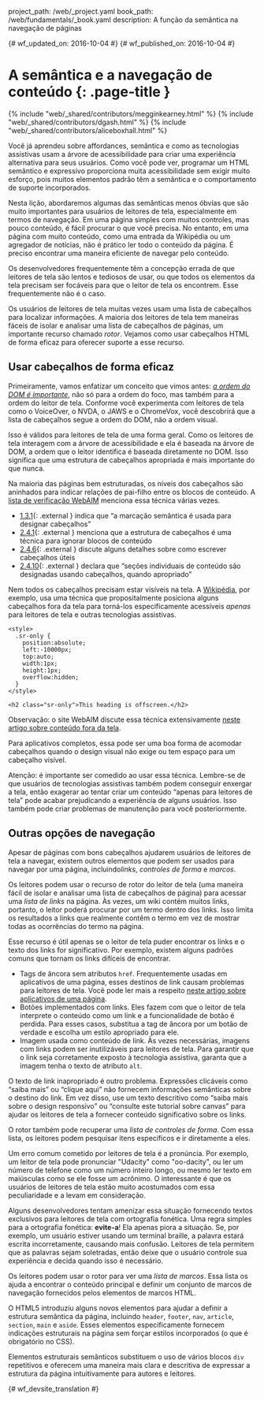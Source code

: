project_path: /web/_project.yaml
book_path: /web/fundamentals/_book.yaml
description: A função da semântica na navegação de páginas


{# wf_updated_on: 2016-10-04 #}
{# wf_published_on: 2016-10-04 #}

# A semântica e a navegação de conteúdo {: .page-title }

{% include "web/_shared/contributors/megginkearney.html" %}
{% include "web/_shared/contributors/dgash.html" %}
{% include "web/_shared/contributors/aliceboxhall.html" %}



Você já aprendeu sobre affordances, semântica e como as tecnologias assistivas usam
a árvore de acessibilidade para criar uma experiência alternativa para seus usuários.
Como você pode ver, programar um HTML semântico e expressivo proporciona
muita acessibilidade sem exigir muito esforço, pois muitos elementos padrão têm
a semântica e o comportamento de suporte incorporados.

Nesta lição, abordaremos algumas das semânticas menos óbvias que são muito importantes para usuários
de leitores de tela, especialmente em termos de navegação. Em uma página simples com
muitos controles, mas pouco conteúdo, é fácil procurar o que
você precisa. No entanto, em uma página com muito conteúdo, como uma entrada da Wikipédia ou um agregador
de notícias, não é prático ler todo o conteúdo da página. É preciso
encontrar uma maneira eficiente de navegar pelo conteúdo.

Os desenvolvedores frequentemente têm a concepção errada de que leitores de tela são lentos e tediosos
de usar, ou que todos os elementos da tela precisam ser focáveis para que o leitor
de tela os encontrem. Esse frequentemente não é o caso.

Os usuários de leitores de tela muitas vezes usam uma lista de cabeçalhos para localizar informações. A maioria
dos leitores de tela tem maneiras fáceis de isolar e analisar uma lista de cabeçalhos de páginas, um
importante recurso chamado *rotor*. Vejamos como usar cabeçalhos HTML
de forma eficaz para oferecer suporte a esse recurso.

## Usar cabeçalhos de forma eficaz

Primeiramente, vamos enfatizar um conceito que vimos antes: [*a ordem do DOM
é importante*](/web/fundamentals/accessibility/focus/dom-order-matters), não só para a
ordem do foco, mas também para a ordem do leitor de tela. Conforme você experimenta com leitores de tela
como o VoiceOver, o NVDA, o JAWS e o ChromeVox, você descobrirá que a lista de cabeçalhos segue
a ordem do DOM, não a ordem visual.

Isso é válidos para leitores de tela de uma forma geral. Como os leitores de tela interagem com
a árvore de acessibilidade e ela é baseada na árvore de DOM, a ordem
que o leitor identifica é baseada diretamente no DOM. Isso
significa que uma estrutura de cabeçalhos apropriada é mais importante do que nunca.

Na maioria das páginas bem estruturadas, os níveis dos cabeçalhos são aninhados para indicar relações
de pai-filho entre os blocos de conteúdo. A [lista de verificação
WebAIM](http://webaim.org/standards/wcag/checklist) menciona essa técnica
várias vezes.

 - [1.3.1](http://webaim.org/standards/wcag/checklist#sc1.3.1){: .external }
 indica que “a marcação semântica é usada para designar cabeçalhos”
 - [2.4.1](http://webaim.org/standards/wcag/checklist#sc2.4.1){: .external }
 menciona que a estrutura de cabeçalhos é uma técnica para ignorar
 blocos de conteúdo
 - [2.4.6](http://webaim.org/standards/wcag/checklist#sc2.4.6){: .external }
 discute alguns detalhes sobre como escrever cabeçalhos úteis
 - [2.4.10](http://webaim.org/standards/wcag/checklist#sc2.4.10){: .external }
 declara que “seções individuais de conteúdo são designadas usando cabeçalhos,
 quando apropriado”

Nem todos os cabeçalhos precisam estar visíveis na tela.
A [Wikipédia](https://www.wikipedia.org/), por exemplo, usa uma técnica que
propositalmente posiciona alguns cabeçalhos fora da tela para torná-los especificamente
acessíveis *apenas* para leitores de tela e outras tecnologias assistivas.

    <style>
      .sr-only {
        position:absolute;
        left:-10000px;
        top:auto;
        width:1px;
        height:1px;
        overflow:hidden;
      }
    </style>

    <h2 class="sr-only">This heading is offscreen.</h2>

Observação: o site WebAIM discute essa técnica extensivamente [neste
artigo sobre conteúdo fora da tela](http://webaim.org/techniques/css/invisiblecontent/).

Para aplicativos completos, essa pode ser uma boa forma de acomodar cabeçalhos quando
o design visual não exige ou tem espaço para um cabeçalho visível.

Atenção: é importante ser comedido ao usar essa técnica. Lembre-se de que
usuários de tecnologias assistivas também podem conseguir enxergar a tela, então
exagerar ao tentar criar um conteúdo “apenas para leitores de tela” pode
acabar prejudicando a experiência de alguns usuários. Isso também pode criar
problemas de manutenção para você posteriormente.

## Outras opções de navegação

Apesar de páginas com bons cabeçalhos ajudarem usuários de leitores de tela a navegar, existem
outros elementos que podem ser usados para navegar por uma página, incluindo*links*, *controles
de forma* e *marcos*.

Os leitores podem usar o recurso de rotor do leitor de tela (uma maneira fácil de isolar e
analisar uma lista de cabeçalhos de página) para acessar uma *lista de links* na página.
Às vezes, um wiki contém muitos links, portanto, o leitor poderá procurar
por um termo dentro dos links. Isso limita os resultados a links que realmente contêm o
termo em vez de mostrar todas as ocorrências do termo na página.

Esse recurso é útil apenas se o leitor de tela puder encontrar os links e o texto dos
links for significativo. Por exemplo, existem alguns padrões comuns que tornam os links
difíceis de encontrar.

 - Tags de âncora sem atributos `href`. Frequentemente usadas em aplicativos de
 uma página, esses destinos de link causam problemas para leitores de tela. Você pode
 ler mais a respeito [neste artigo sobre aplicativos de uma página](http://neugierig.org/software/blog/2014/02/single-page-app-links.html).
 - Botões implementados com links. Eles fazem com que o leitor de tela
 interprete o conteúdo como um link e a funcionalidade de botão é perdida. Para
 esses casos, substitua a tag de âncora por um botão de verdade e escolha um estilo
 apropriado para ele.
 - Imagem usada como conteúdo de link. Às vezes necessárias, imagens com links podem
 ser inutilizáveis para leitores de tela. Para garantir que o link seja corretamente exposto à
 tecnologia assistiva, garanta que a imagem tenha o texto de atributo `alt`.

O texto de link inapropriado é outro problema. Expressões clicáveis como “saiba mais” ou “clique
aqui” não fornecem informações semânticas sobre o destino do link. Em vez disso, use
um texto descritivo como “saiba mais sobre o design responsivo” ou “consulte este tutorial
sobre canvas” para ajudar os leitores de tela a fornecer conteúdo significativo sobre os links.

O rotor também pode recuperar uma *lista de controles de forma*. Com essa lista, os leitores podem
pesquisar itens específicos e ir diretamente a eles.

Um erro comum cometido por leitores de tela é a pronúncia. Por exemplo, um leitor
de tela pode pronunciar "Udacity" como "oo-dacity", ou ler um número de telefone
como um número inteiro longo, ou mesmo ler texto em maiúsculas como se ele fosse um acrônimo.
O interessante é que os usuários de leitores de tela estão muito acostumados com essa peculiaridade e a levam em
consideração.

Alguns desenvolvedores tentam amenizar essa situação fornecendo textos exclusivos para leitores de tela
com ortografia fonética. Uma regra simples para a ortografia fonética:
**evite-a**! Ela apenas piora a situação. Se, por exemplo, um usuário estiver usando
um terminal braille, a palavra estará escrita incorretamente, causando mais
confusão. Leitores de tela permitem que as palavras sejam soletradas, então deixe que o
usuário controle sua experiência e decida quando isso é necessário.

Os leitores podem usar o rotor para ver uma *lista de marcos*. Essa lista os ajuda
a encontrar o conteúdo principal e definir um conjunto de marcos de navegação fornecidos pelos elementos de marcos
HTML.

O HTML5 introduziu alguns novos elementos para ajudar a definir a estrutura semântica da
página, incluindo `header`, `footer`, `nav`, `article`, `section`, `main` e
`aside`. Esses elementos especificamente fornecem indicações estruturais na página
sem forçar estilos incorporados (o que é obrigatório no CSS).

Elementos estruturais semânticos substituem o uso de vários blocos `div` repetitivos e oferecem
uma maneira mais clara e descritiva de expressar a estrutura da página
intuitivamente para autores e leitores.




{# wf_devsite_translation #}
